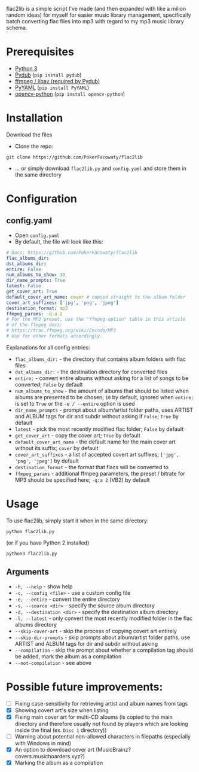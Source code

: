 flac2lib is a simple script I've made (and then expanded with like a milion random ideas) for myself for easier music library management, specifically batch converting flac files into mp3 with regard to my mp3 music library schema.
# Prerequisites
- [Python 3](https://www.python.org/downloads/)
- [Pydub](https://pydub.com/) (`pip install pydub`)
- [ffmpeg / libav (required by Pydub)](https://github.com/jiaaro/pydub#getting-ffmpeg-set-up)
- [PyYAML](https://pyyaml.org/) (`pip install PyYAML`)
- [opencv-python](https://pypi.org/project/opencv-python/) (`pip install opencv-python`)

# Installation

Download the files
- Clone the repo:
```
git clone https://github.com/PokerFacowaty/flac2lib
```
- ... or simply download `flac2lib.py` and `config.yaml` and store them in the same directory

# Configuration
## config.yaml
- Open `config.yaml`
- By default, the file will look like this:
```yaml
# Docs: https://github.com/PokerFacowaty/flac2lib
flac_albums_dir:
dst_albums_dir:
entire: False
num_albums_to_show: 10
dir_name_prompts: True
latest: False
get_cover_art: True
default_cover_art_name: cover # copied straight to the album folder
cover_art_suffixes: ['jpg', 'png', 'jpeg']
destination_format: mp3
ffmpeg_params: -q:a 2
# For the MP3 preset, use the "ffmpeg option" table in this article
# of the ffmpeg docs:
# https://trac.ffmpeg.org/wiki/Encode/MP3
# Use for other formats accordingly.
```
Explanations for all config entries:
- `flac_albums_dir:` - the directory that contains album folders with flac files
- `dst_albums_dir:` - the destination directory for converted files
- `entire:` - convert entire albums without asking for a list of songs to be converted; `False` by default
- `num_albums_to_show` - the amount of albums that should be listed when albums are presented to be chosen; `10` by default, ignored when `entire:` is set to `True` or the `-e / --entire` option is used
- `dir_name_prompts` - prompt about album/artist folder paths, uses ARTIST and ALBUM tags for dir and subdir without asking if `False`; `True` by default
- `latest` - pick the most recently modified flac folder; `False` by default
- `get_cover_art` - copy the cover art; `True` by default
- `default_cover_art_name` - the default name for the main cover art without its suffix; `cover` by default
- `cover_art_suffixes` - a list of accepted covert art suffixes; `['jpg', 'png', 'jpeg']` by default
- `destination_format` - the format that flacs will be converted to
- `ffmpeg_params` - additional ffmpeg parameters, the preset / bitrate for MP3 should be specified here; `-q:a 2` (VB2) by default

# Usage
To use flac2lib, simply start it when in the same directory:

```
python flac2lib.py
```
(or if you have Python 2 installed)
```
python3 flac2lib.py
```

## Arguments
- `-h, --help` - show help
- `-c, --config <file>` - use a custom config file
- `-e, --entire` - convert the entire directory
- `-s, --source <dir>` - specify the source album directory
- `-d, --destination <dir>` - specify the destination album directory
- `-l, --latest` - only convert the most recently modified folder in the flac albums directory
- `--skip-cover-art` - skip the process of copying covert art entirely
- `--skip-dir-prompts` - skip prompts about album/artist folder paths, use ARTIST and ALBUM tags for dir and subdir without asking
- `--compilation` - skip the prompt about whether a compilation tag should be added, mark the album as a compilation
- `--not-compilation` - see above


# Possible future improvements:
- [ ] Fixing case-sensitivity for retrieving artist and album names from tags
- [x] Showing covert art's size when listing
- [x] Fixing main cover art for multi-CD albums (is copied to the main directory and therefore usually not found by players which are looking inside the final (ex. `Disc 1` directory))
- [ ] Warning about potential non-allowed characters in filepaths (especially with Windows in mind)
- [x] An option to download cover art (MusicBrainz? covers.musichoarders.xyz?)
- [x] Marking the album as a compilation